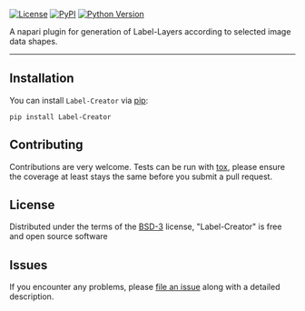 
[![License](https://img.shields.io/pypi/l/napari-medical-image-formats.svg?color=green)](https://github.com/MBPhys/Label-Creator/raw/master/LICENSE)
[![PyPI](https://img.shields.io/pypi/v/Label-Creator.svg?color=green)](https://pypi.org/project/Label-Creator)
[![Python Version](https://img.shields.io/pypi/pyversions/Label-Creator.svg?color=green)](https://python.org)


A napari plugin for generation of Label-Layers according to selected image data shapes.

----------------------------------

## Installation

You can install `Label-Creator` via [pip]:

    pip install Label-Creator

## Contributing

Contributions are very welcome. Tests can be run with [tox], please ensure
the coverage at least stays the same before you submit a pull request.

## License

Distributed under the terms of the [BSD-3] license,
"Label-Creator" is free and open source software

## Issues

If you encounter any problems, please [file an issue] along with a detailed description.

[napari]: https://github.com/napari/napari
[Cookiecutter]: https://github.com/audreyr/cookiecutter
[@napari]: https://github.com/napari
[MIT]: http://opensource.org/licenses/MIT
[BSD-3]: http://opensource.org/licenses/BSD-3-Clause
[GNU GPL v3.0]: http://www.gnu.org/licenses/gpl-3.0.txt
[GNU LGPL v3.0]: http://www.gnu.org/licenses/lgpl-3.0.txt
[Apache Software License 2.0]: http://www.apache.org/licenses/LICENSE-2.0
[Mozilla Public License 2.0]: https://www.mozilla.org/media/MPL/2.0/index.txt
[cookiecutter-napari-plugin]: https://github.com/napari/cookiecutter-napari-plugin
[file an issue]: https://github.com/MBPhys/Label-Creator/issues
[napari]: https://github.com/napari/napari
[tox]: https://tox.readthedocs.io/en/latest/
[pip]: https://pypi.org/project/pip/
[PyPI]: https://pypi.org/


